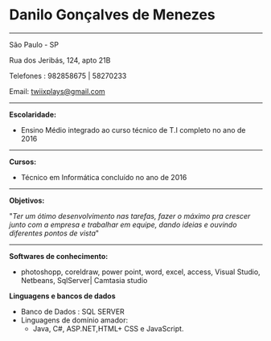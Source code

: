 Danilo Gonçalves de Menezes
===================

--------------------------------
São Paulo - SP

Rua dos Jeribás, 124, apto 21B

Telefones : 982858675 | 58270233
 
Email: twiixplays@gmail.com

--------------------------------


**Escolaridade:** 

* Ensino Médio integrado ao curso técnico de T.I completo no ano de 2016
--------------------------------

**Cursos:**

* Técnico em Informática concluído no ano de 2016
--------------------------------

**Objetivos:**

"_Ter um ótimo desenvolvimento nas tarefas, fazer o máximo pra crescer junto com a empresa e trabalhar em equipe, dando ideias e ouvindo diferentes pontos de vista_"

-------------------------------

**Softwares de conhecimento:**
* photoshopp, coreldraw, power point, word, excel, access, Visual Studio, Netbeans, SqlServer| Camtasia studio

**Linguagens e bancos de dados**
* Banco de Dados : SQL SERVER
* Linguagens de domínio amador:
    * Java, C#, ASP.NET,HTML+ CSS e JavaScript.

